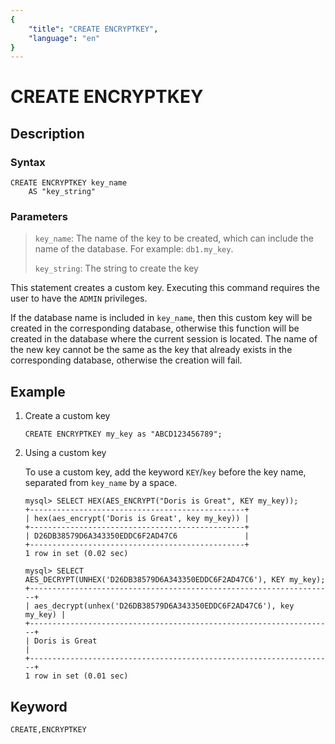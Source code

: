 ```yaml
---
{
    "title": "CREATE ENCRYPTKEY",
    "language": "en"
}
---
```


<!-- 
Licensed to the Apache Software Foundation (ASF) under one
or more contributor license agreements.  See the NOTICE file
distributed with this work for additional information
regarding copyright ownership.  The ASF licenses this file
to you under the Apache License, Version 2.0 (the
"License"); you may not use this file except in compliance
with the License.  You may obtain a copy of the License at

  http://www.apache.org/licenses/LICENSE-2.0

Unless required by applicable law or agreed to in writing,
software distributed under the License is distributed on an
"AS IS" BASIS, WITHOUT WARRANTIES OR CONDITIONS OF ANY
KIND, either express or implied.  See the License for the
specific language governing permissions and limitations
under the License.
-->

# CREATE ENCRYPTKEY

## Description

### Syntax

```
CREATE ENCRYPTKEY key_name
    AS "key_string"
```

### Parameters

> `key_name`: The name of the key to be created, which can include the name of the database. For example: `db1.my_key`.
>
> `key_string`: The string to create the key

This statement creates a custom key. Executing this command requires the user to have the `ADMIN` privileges.

If the database name is included in `key_name`, then this custom key will be created in the corresponding database, otherwise this function will be created in the database where the current session is located. The name of the new key cannot be the same as the key that already exists in the corresponding database, otherwise the creation will fail.

## Example

1. Create a custom key

    ```
    CREATE ENCRYPTKEY my_key as "ABCD123456789";
	```

2. Using a custom key

    To use a custom key, add the keyword `KEY`/`key` before the key name, separated from `key_name` by a space.
    
    ```
    mysql> SELECT HEX(AES_ENCRYPT("Doris is Great", KEY my_key));
    +------------------------------------------------+
    | hex(aes_encrypt('Doris is Great', key my_key)) |
    +------------------------------------------------+
    | D26DB38579D6A343350EDDC6F2AD47C6               |
    +------------------------------------------------+
    1 row in set (0.02 sec)

    mysql> SELECT AES_DECRYPT(UNHEX('D26DB38579D6A343350EDDC6F2AD47C6'), KEY my_key);
    +--------------------------------------------------------------------+
    | aes_decrypt(unhex('D26DB38579D6A343350EDDC6F2AD47C6'), key my_key) |
    +--------------------------------------------------------------------+
    | Doris is Great                                                     |
    +--------------------------------------------------------------------+
    1 row in set (0.01 sec)
    ```
	
## Keyword

    CREATE,ENCRYPTKEY
